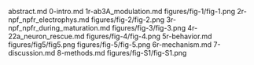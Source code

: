 abstract.md
0-intro.md
1r-ab3A_modulation.md
figures/fig-1/fig-1.png
2r-npf_npfr_electrophys.md
figures/fig-2/fig-2.png
3r-npf_npfr_during_maturation.md
figures/fig-3/fig-3.png
4r-22a_neuron_rescue.md
figures/fig-4/fig-4.png
5r-behavior.md
figures/fig5/fig5.png
figures/fig-5/fig-5.png
6r-mechanism.md
7-discussion.md
8-methods.md
figures/fig-S1/fig-S1.png
